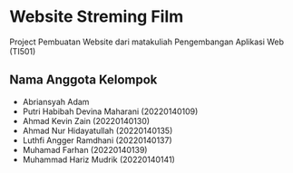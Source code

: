 # Website Streming Film

Project Pembuatan Website dari matakuliah Pengembangan Aplikasi Web (TI501)


## Nama Anggota Kelompok

- Abriansyah Adam 
- Putri Habibah Devina Maharani (20220140109)
- Ahmad Kevin Zain (20220140130)
- Ahmad Nur Hidayatullah (20220140135)
- Luthfi Angger Ramdhani (20220140137)
- Muhamad Farhan (20220140139)
- Muhammad Hariz Mudrik (20220140141)
